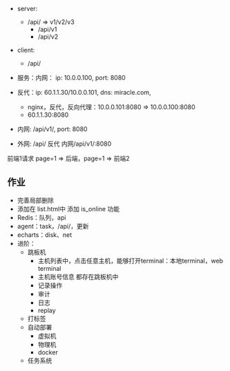 - server:
    - /api/ => v1/v2/v3
        - /api/v1
        - /api/v2
    
- client:
    - /api/


- 服务：内网： ip: 10.0.0.100, port: 8080
- 反代：ip: 60.1.1.30/10.0.0.101,  dns: miracle.com,
    - nginx，反代，反向代理：10.0.0.101:8080 => 10.0.0.100:8080
    - 60.1.1.30:8080
    
- 内网: /api/v1/, port: 8080
- 外网: /api/ 反代 内网/api/v1/:8080

前端1请求  page=1 => 后端，page=1 => 前端2


## 作业
- 完善局部删除
- 添加在 list.html中 添加 is_online 功能
- Redis：队列，api
- agent：task，/api/，更新
- echarts：disk、net
- 进阶：
    - 跳板机
        - 主机列表中，点击任意主机，能够打开terminal：本地terminal，web terminal
        - 主机账号信息 都存在跳板机中
        - 记录操作
        - 审计
        - 日志
        - replay
    - 打标签
    - 自动部署
        - 虚拟机
        - 物理机
        - docker
    - 任务系统